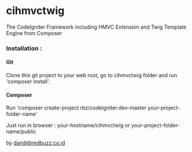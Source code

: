 # cihmvctwig

The CodeIgniter Framework including HMVC Extension and Twig Template Engine from Composer

### Installation :
#### Git
Clone this git project to your web root, go to cihmvctwig folder and run 'composer install'.

#### Composer
Run 'composer create-project rbz/codeigniter:dev-master your-project-folder-name'

Just run in browser : your-hostname/cihmvctwig or your-project-folder-name/public

by dandi@redbuzz.co.id